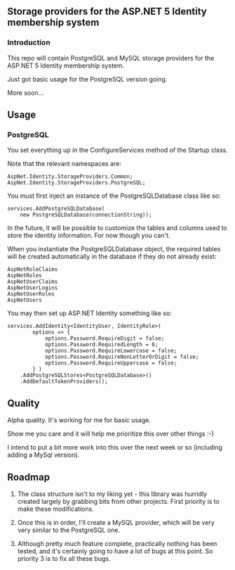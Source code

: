 ## Storage providers for the ASP.NET 5 Identity membership system

### Introduction

This repo will contain PostgreSQL and MySQL storage providers for the ASP.NET 5 Identity membership system. 

Just got basic usage for the PostgreSQL version going. 

More soon... 


## Usage

### PostgreSQL

You set everything up in the ConfigureServices method of the Startup class.

Note that the relevant namespaces are:

    AspNet.Identity.StorageProviders.Common;
    AspNet.Identity.StorageProviders.PostgreSQL;

You must first inject an instance of the PostgreSQLDatabase class like so:

    services.AddPostgreSQLDatabase(
        new PostgreSQLDatabase(connectionString));

In the future, it will be possible to customize the tables and columns
used to store the identity information. For now though you can't. 

When you instantiate the PostgreSQLDatabase object, the required tables
will be created automatically in the database if they do not already exist:

    AspNetRoleClaims
    AspNetRoles
    AspNetUserClaims
    AspNetUserLogins
    AspNetUserRoles
    AspNetUsers

You may then set up ASP.NET Identity something like so:

    services.AddIdentity<IdentityUser, IdentityRole>(
            options => {
                options.Password.RequireDigit = false;
                options.Password.RequiredLength = 6;
                options.Password.RequireLowercase = false;
                options.Password.RequireNonLetterOrDigit = false;
                options.Password.RequireUppercase = false;
            } )
        .AddPostgreSQLStores<PostgreSQLDatabase>()
        .AddDefaultTokenProviders();

## Quality

Alpha quality. It's working for me for basic usage. 

Show me you care and it will help me prioritize this over other things :-)

I intend to put a bit more work into this over the next week or so (including adding a MySql version).

## Roadmap

1. The class structure isn't to my liking yet - this library was hurridly created largely by grabbing bits from other projects. First priority is to make these modifications. 

2. Once this is in order, I'll create a MySQL provider, which will be very very similar to the PostgreSQL one.

3. Although pretty much feature complete, practically nothing has been tested, and it's certainly going to have a lot of bugs at this point. So priority 3 is to fix all these bugs.